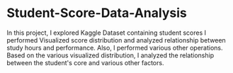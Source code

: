 # Student-Score-Data-Analysis
In this project, I explored Kaggle Dataset containing student scores I performed Visualized score distribution and analyzed relationship between study hours and performance. Also, I performed various other operations. Based on the various visualized distribution, I analyzed the relationship between the student's core and various other factors.
